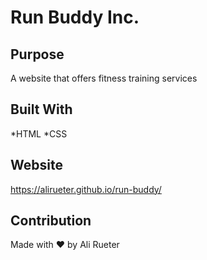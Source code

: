 # Run Buddy Inc.

## Purpose
A website that offers fitness training services

## Built With
*HTML
*CSS

## Website
https://alirueter.github.io/run-buddy/

## Contribution
Made with ❤️ by Ali Rueter
